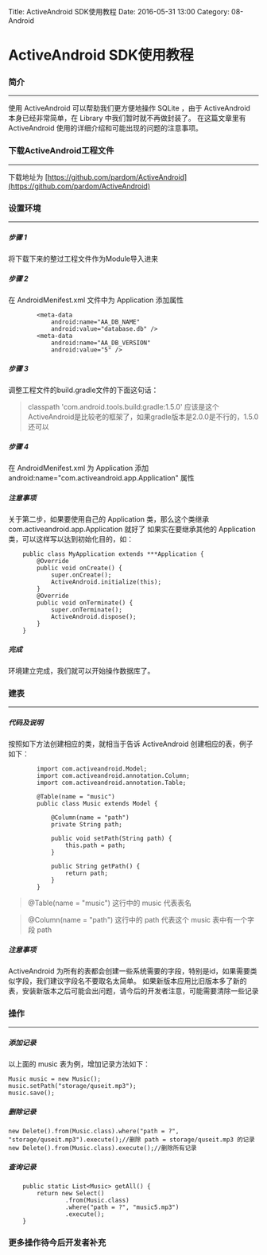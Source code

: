 Title: ActiveAndroid SDK使用教程
Date: 2016-05-31 13:00
Category: 08-Android

# ActiveAndroid SDK使用教程

### 简介
---

使用 ActiveAndroid 可以帮助我们更方便地操作 SQLite ，由于 ActiveAndroid 本身已经非常简单，在 Library 中我们暂时就不再做封装了。
在这篇文章里有 ActiveAndroid 使用的详细介绍和可能出现的问题的注意事项。

### 下载ActiveAndroid工程文件
---
下载地址为 [https://github.com/pardom/ActiveAndroid](https://github.com/pardom/ActiveAndroid)

### 设置环境
---

##### 步骤 1
将下载下来的整过工程文件作为Module导入进来

##### 步骤 2

在 AndroidMenifest.xml 文件中为 Application 添加属性
```
        <meta-data
            android:name="AA_DB_NAME"
            android:value="database.db" />
        <meta-data
            android:name="AA_DB_VERSION"
            android:value="5" />
```

##### 步骤 3

调整工程文件的build.gradle文件的下面这句话：
>classpath 'com.android.tools.build:gradle:1.5.0'
应该是这个ActiveAndroid是比较老的框架了，如果gradle版本是2.0.0是不行的，1.5.0还可以

##### 步骤 4

在 AndroidMenifest.xml 为 Application 添加 android:name="com.activeandroid.app.Application" 属性

##### 注意事项

关于第二步，如果要使用自己的 Application 类，那么这个类继承 com.activeandroid.app.Application 就好了
如果实在要继承其他的 Application 类，可以这样写以达到初始化目的，如：

```
    public class MyApplication extends ***Application {
        @Override
        public void onCreate() {
            super.onCreate();
            ActiveAndroid.initialize(this);
        }
        @Override
        public void onTerminate() {
            super.onTerminate();
            ActiveAndroid.dispose();
        }
    }
```

##### 完成
环境建立完成，我们就可以开始操作数据库了。

### 建表
----

##### 代码及说明
按照如下方法创建相应的类，就相当于告诉 ActiveAndroid 创建相应的表，例子如下：
```
        import com.activeandroid.Model;
        import com.activeandroid.annotation.Column;
        import com.activeandroid.annotation.Table;

        @Table(name = "music")
        public class Music extends Model {

            @Column(name = "path")
            private String path;

            public void setPath(String path) {
                this.path = path;
            }

            public String getPath() {
                return path;
            }
        }
```

>@Table(name = "music") 这行中的 music 代表表名

>@Column(name = "path") 这行中的 path 代表这个 music 表中有一个字段 path

##### 注意事项
ActiveAndroid 为所有的表都会创建一些系统需要的字段，特别是id，如果需要类似字段，我们建议字段名不要取名太简单。
如果新版本应用比旧版本多了新的表，安装新版本之后可能会出问题，请今后的开发者注意，可能需要清除一些记录

### 操作
------

##### 添加记录

以上面的 music 表为例，增加记录方法如下：
```
Music music = new Music();
music.setPath("storage/quseit.mp3");
music.save();
```

##### 删除记录

```
new Delete().from(Music.class).where("path = ?", "storage/quseit.mp3").execute();//删除 path = storage/quseit.mp3 的记录
new Delete().from(Music.class).execute();//删除所有记录
```

##### 查询记录

```
    public static List<Music> getAll() {
        return new Select()
                .from(Music.class)
                .where("path = ?", "music5.mp3")
                .execute();
    }
```

### 更多操作待今后开发者补充
